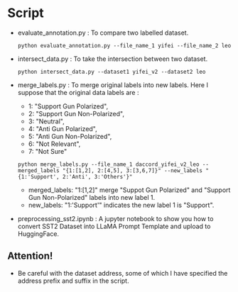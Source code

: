 # Script

- evaluate_annotation.py : To compare two labelled dataset.
    ```shell
    python evaluate_annotation.py --file_name_1 yifei --file_name_2 leo
    ```
- intersect_data.py : To take the intersection between two dataset.
    ```shell
    python intersect_data.py --dataset1 yifei_v2 --dataset2 leo
    ```
- merge_labels.py : To merge original labels into new labels.
    Here I suppose that the original data labels are :
    - 1: "Support Gun Polarized",
    - 2: "Support Gun Non-Polarized",
    - 3: "Neutral",
    - 4: "Anti Gun Polarized",
    - 5: "Anti Gun Non-Polarized",
    - 6: "Not Relevant",
    - 7: "Not Sure"

    ```shell
    python merge_labels.py --file_name_1 daccord_yifei_v2_leo --merged_labels "{1:[1,2], 2:[4,5], 3:[3,6,7]}" --new_labels "{1:'Support', 2:'Anti', 3:'Others'}"
    ```
    - merged_labels: "1:[1,2]" merge "Suppot Gun Polarized" and "Support Gun Non-Polarized" labels into new label 1.
    - new_labels: "1:'Support'" indicates the new label 1 is "Support".

- preprocessing_sst2.ipynb : A jupyter notebook to show you how to convert SST2 Dataset into LLaMA Prompt Template and upload to HuggingFace.

## Attention!
- Be careful with the dataset address, some of which I have specified the address prefix and suffix in the script.